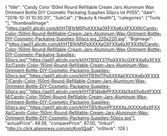 {
	"title": "Candy Color 150ml Round Refillable Cream Jars Aluminum Wax Ointment Bottle DIY Cosmetic Packaing Supplies 50pcs lot P055",
	"date": "2018-10-31 10:30:20",
	"SubCat": ["Beauty & Health"],
	"categories": ["Tools "],
	"thumbnailImage": "https://ae01.alicdn.com/kf/HTB1IrM5PpXXXXaOXFXXq6xXFXXXN/Candy-Color-150ml-Round-Refillable-Cream-Jars-Aluminum-Wax-Ointment-Bottle-DIY-Cosmetic-Packaing-Supplies-50pcs.jpg_220x220.jpg",
	"BigImage": ["https://ae01.alicdn.com/kf/HTB1IrM5PpXXXXaOXFXXq6xXFXXXN/Candy-Color-150ml-Round-Refillable-Cream-Jars-Aluminum-Wax-Ointment-Bottle-DIY-Cosmetic-Packaing-Supplies-50pcs.jpg","https://ae01.alicdn.com/kf/HTB1QY3TPpXXXXcGXFXXq6xXFXXXz/Candy-Color-150ml-Round-Refillable-Cream-Jars-Aluminum-Wax-Ointment-Bottle-DIY-Cosmetic-Packaing-Supplies-50pcs.jpg","https://ae01.alicdn.com/kf/HTB1lhITPpXXXXaVXVXXq6xXFXXXT/Candy-Color-150ml-Round-Refillable-Cream-Jars-Aluminum-Wax-Ointment-Bottle-DIY-Cosmetic-Packaing-Supplies-50pcs.jpg","https://ae01.alicdn.com/kf/HTB14bdbPFXXXXblXpXXq6xXFXXXM/Candy-Color-150ml-Round-Refillable-Cream-Jars-Aluminum-Wax-Ointment-Bottle-DIY-Cosmetic-Packaing-Supplies-50pcs.jpg","https://ae01.alicdn.com/kf/HTB1c8xmPFXXXXaJXXXXq6xXFXXXa/Candy-Color-150ml-Round-Refillable-Cream-Jars-Aluminum-Wax-Ointment-Bottle-DIY-Cosmetic-Packaing-Supplies-50pcs.jpg"],
	"actualPrice": 49.58,
	"comparePrice": 67.00,
	"linkurl": "http://s.click.aliexpress.com/e/cKrm1Qq4",
	"inStock": 128
}
